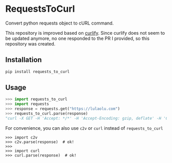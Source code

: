 # RequestsToCurl
Convert python requests object to cURL command.

This repository is improved based on [curlify](https://github.com/ofw/curlify). Since curlify does not seem to be updated anymore, no one responded to the PR I provided, so this repository was created.

## Installation
```sh
pip install requests_to_curl
```

## Usage

```py
>>> import requests_to_curl
>>> import requests
>>> response = requests.get("https://lulaolu.com")
>>> requests_to_curl.parse(response)
"curl -X GET -H 'Accept: */*' -H 'Accept-Encoding: gzip, deflate' -H 'Connection: keep-alive' -H 'User-Agent: python-requests/2.26.0' https://lulaolu.com:443/"
```

For convenience, you can also use `c2v` or `curl` instead of `requests_to_curl`
```python3
>>> import c2v
>>> c2v.parse(response)  # ok!
>>>
>>> import curl
>>> curl.parse(response)  # ok!
```
